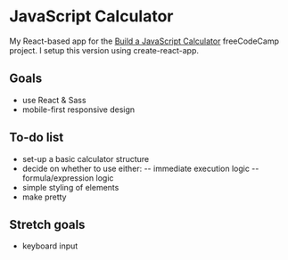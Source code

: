 # JavaScript Calculator

My React-based app for the [Build a JavaScript Calculator](https://www.freecodecamp.org/learn/front-end-libraries/front-end-libraries-projects/build-a-javascript-calculator) freeCodeCamp project. I setup this version using create-react-app.

## Goals

- use React & Sass
- mobile-first responsive design

## To-do list

- set-up a basic calculator structure
- decide on whether to use either:
  -- immediate execution logic
  -- formula/expression logic
- simple styling of elements
- make pretty

## Stretch goals

- keyboard input
